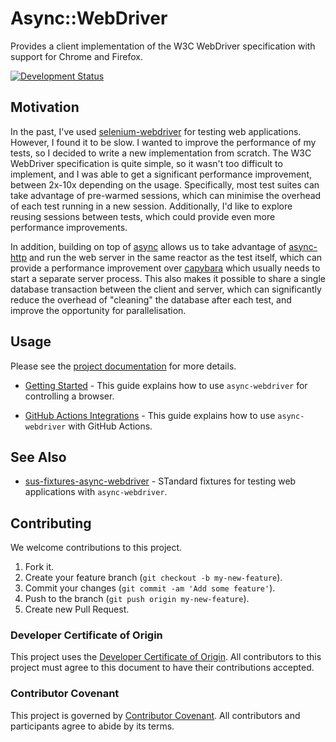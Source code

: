 # Async::WebDriver

Provides a client implementation of the W3C WebDriver specification with support for Chrome and Firefox.

[![Development Status](https://github.com/socketry/async-webdriver/workflows/Test/badge.svg)](https://github.com/socketry/async-webdriver/actions?workflow=Test)

## Motivation

In the past, I've used [selenium-webdriver](https://github.com/SeleniumHQ/selenium) for testing web applications. However, I found it to be slow. I wanted to improve the performance of my tests, so I decided to write a new implementation from scratch. The W3C WebDriver specification is quite simple, so it wasn't too difficult to implement, and I was able to get a significant performance improvement, between 2x-10x depending on the usage. Specifically, most test suites can take advantage of pre-warmed sessions, which can minimise the overhead of each test running in a new session. Additionally, I'd like to explore reusing sessions between tests, which could provide even more performance improvements.

In addition, building on top of [async](https://github.com/socketry/async) allows us to take advantage of [async-http](https://github.com/socketry/async-http) and run the web server in the same reactor as the test itself, which can provide a performance improvement over [capybara](https://github.com/teamcapybara/capybara) which usually needs to start a separate server process. This also makes it possible to share a single database transaction between the client and server, which can significantly reduce the overhead of "cleaning" the database after each test, and improve the opportunity for parallelisation.

## Usage

Please see the [project documentation](https://socketry.github.io/async-webdriver/) for more details.

  - [Getting Started](https://socketry.github.io/async-webdriver/guides/getting-started/index) - This guide explains how to use `async-webdriver` for controlling a browser.

  - [GitHub Actions Integrations](https://socketry.github.io/async-webdriver/guides/github-actions-integration/index) - This guide explains how to use `async-webdriver` with GitHub Actions.

## See Also

- [sus-fixtures-async-webdriver](https://github.com/socketry/sus-fixtures-async-webdriver) - STandard fixtures for testing web applications with `async-webdriver`.

## Contributing

We welcome contributions to this project.

1.  Fork it.
2.  Create your feature branch (`git checkout -b my-new-feature`).
3.  Commit your changes (`git commit -am 'Add some feature'`).
4.  Push to the branch (`git push origin my-new-feature`).
5.  Create new Pull Request.

### Developer Certificate of Origin

This project uses the [Developer Certificate of Origin](https://developercertificate.org/). All contributors to this project must agree to this document to have their contributions accepted.

### Contributor Covenant

This project is governed by [Contributor Covenant](https://www.contributor-covenant.org/). All contributors and participants agree to abide by its terms.
